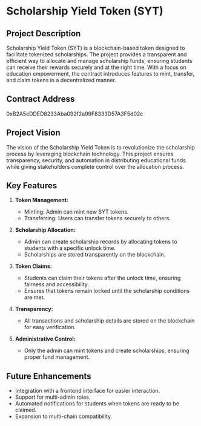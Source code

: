 # Scholarship Yield Token (SYT)

## Project Description
Scholarship Yield Token (SYT) is a blockchain-based token designed to facilitate tokenized scholarships. The project provides a transparent and efficient way to allocate and manage scholarship funds, ensuring students can receive their rewards securely and at the right time. With a focus on education empowerment, the contract introduces features to mint, transfer, and claim tokens in a decentralized manner.

## Contract Address
0xB2A5eDDED8233Aba092f2a99F8333D57A3F5d02c

## Project Vision
The vision of the Scholarship Yield Token is to revolutionize the scholarship process by leveraging blockchain technology. This project ensures transparency, security, and automation in distributing educational funds while giving stakeholders complete control over the allocation process.

## Key Features

1. **Token Management:**
   - Minting: Admin can mint new SYT tokens.
   - Transferring: Users can transfer tokens securely to others.

2. **Scholarship Allocation:**
   - Admin can create scholarship records by allocating tokens to students with a specific unlock time.
   - Scholarships are stored transparently on the blockchain.

3. **Token Claims:**
   - Students can claim their tokens after the unlock time, ensuring fairness and accessibility.
   - Ensures that tokens remain locked until the scholarship conditions are met.

4. **Transparency:**
   - All transactions and scholarship details are stored on the blockchain for easy verification.

5. **Administrative Control:**
   - Only the admin can mint tokens and create scholarships, ensuring proper fund management.


## Future Enhancements
- Integration with a frontend interface for easier interaction.
- Support for multi-admin roles.
- Automated notifications for students when tokens are ready to be claimed.
- Expansion to multi-chain compatibility.

